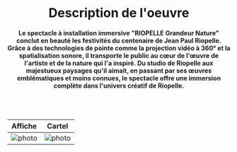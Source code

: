 <h1 align=center>Description de l'oeuvre</h1>
<h4 align=center>Le spectacle à installation immersive "RIOPELLE Grandeur Nature" conclut en beauté les festivités du centenaire de Jean Paul Riopelle. Grâce à des technologies de pointe comme la projection vidéo à 360° et la spatialisation sonore, il transporte le public au cœur de l'œuvre de l'artiste et de la nature qui l'a inspiré. Du studio de Riopelle aux majestueux paysages qu'il aimait, en passant par ses œuvres emblématiques et moins connues, le spectacle offre une immersion complète dans l'univers créatif de Riopelle.</h4>
<br>
<br>

| Affiche | Cartel | 
| :---: | :---: | 
| ![photo](media/Jeremy_Shaw_croquis_20240202.jpg) | ![photo](media/Jeremy_Shaw_projecteur_20240202.jpg) |


